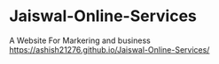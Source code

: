 # Jaiswal-Online-Services
A Website For Markering and business 
https://ashish21276.github.io/Jaiswal-Online-Services/
